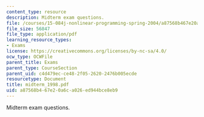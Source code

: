 ```yaml
---
content_type: resource
description: Midterm exam questions.
file: /courses/15-084j-nonlinear-programming-spring-2004/a87568b467e20a6ca026ed944bce8eb9_midterm_1998.pdf
file_size: 56847
file_type: application/pdf
learning_resource_types:
- Exams
license: https://creativecommons.org/licenses/by-nc-sa/4.0/
ocw_type: OCWFile
parent_title: Exams
parent_type: CourseSection
parent_uid: c4d479ec-ce48-2f05-2620-2476b005ecde
resourcetype: Document
title: midterm_1998.pdf
uid: a87568b4-67e2-0a6c-a026-ed944bce8eb9
---
```

Midterm exam questions.